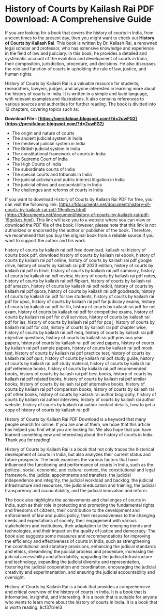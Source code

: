 
 
# History of Courts by Kailash Rai PDF Download: A Comprehensive Guide
 
If you are looking for a book that covers the history of courts in India, from ancient times to the present day, then you might want to check out **History of Courts by Kailash Rai**. This book is written by Dr. Kailash Rai, a renowned legal scholar and professor, who has extensive knowledge and experience in the field of law and judiciary. In this book, he provides a detailed and systematic account of the evolution and development of courts in India, their composition, jurisdiction, procedure, and decisions. He also discusses the role and function of courts in upholding the rule of law, justice, and human rights.
 
History of Courts by Kailash Rai is a valuable resource for students, researchers, lawyers, judges, and anyone interested in learning more about the history of courts in India. It is written in a simple and lucid language, with relevant examples and illustrations. It also contains references to various sources and authorities for further reading. The book is divided into 12 chapters, covering topics such as:
 
**Download File - [https://persifalque.blogspot.com/?d=2uwFG2](https://persifalque.blogspot.com/?d=2uwFG2)**


 
- The origin and nature of courts
- The ancient judicial system in India
- The medieval judicial system in India
- The British judicial system in India
- The constitutional framework of courts in India
- The Supreme Court of India
- The High Courts of India
- The subordinate courts of India
- The special courts and tribunals in India
- The judicial activism and public interest litigation in India
- The judicial ethics and accountability in India
- The challenges and reforms of courts in India

If you want to download History of Courts by Kailash Rai PDF for free, you can visit the following link: [https://fdocuments.net/document/history-of-courts-by-kailash-rai-pdf-19golkes.html](https://fdocuments.net/document/history-of-courts-by-kailash-rai-pdf-19golkes.html). This link will take you to a website where you can view or download the PDF file of the book. However, please note that this link is not authorized or endorsed by the author or publisher of the book. Therefore, we recommend that you buy the original book from a reliable source if you want to support the author and his work.
 
history of courts by kailash rai pdf free download,  kailash rai history of courts book pdf,  download history of courts by kailash rai ebook,  history of courts by kailash rai pdf online,  history of courts by kailash rai pdf google drive,  history of courts by kailash rai pdf 2023 edition,  history of courts by kailash rai pdf in hindi,  history of courts by kailash rai pdf summary,  history of courts by kailash rai pdf review,  history of courts by kailash rai pdf notes,  history of courts by kailash rai pdf flipkart,  history of courts by kailash rai pdf amazon,  history of courts by kailash rai pdf reddit,  history of courts by kailash rai pdf quora,  history of courts by kailash rai pdf goodreads,  history of courts by kailash rai pdf for law students,  history of courts by kailash rai pdf for upsc,  history of courts by kailash rai pdf for judiciary exams,  history of courts by kailash rai pdf for llb,  history of courts by kailash rai pdf for net exam,  history of courts by kailash rai pdf for competitive exams,  history of courts by kailash rai pdf for civil services,  history of courts by kailash rai pdf for ias,  history of courts by kailash rai pdf for pcs j,  history of courts by kailash rai pdf for clat,  history of courts by kailash rai pdf chapter wise,  history of courts by kailash rai pdf mcq,  history of courts by kailash rai pdf objective questions,  history of courts by kailash rai pdf previous year papers,  history of courts by kailash rai pdf solved papers,  history of courts by kailash rai pdf sample papers,  history of courts by kailash rai pdf mock test,  history of courts by kailash rai pdf practice test,  history of courts by kailash rai pdf quiz,  history of courts by kailash rai pdf study guide,  history of courts by kailash rai pdf study material,  history of courts by kailash rai pdf reference books,  history of courts by kailash rai pdf recommended books,  history of courts by kailash rai pdf best books,  history of courts by kailash rai pdf related books,  history of courts by kailash rai pdf similar books,  history of courts by kailash rai pdf alternative books,  history of courts by kailash rai pdf comparison books,  history of courts by kailash rai pdf other books,  history of courts by kailash rai author biography,  history of courts by kailash rai author interview,  history of courts by kailash rai author website,  history of courts by kailash rai author contact details,  how to get a copy of history of courts by kailash rai pdf
 
History of Courts by Kailash Rai PDF Download is a keyword that many people search for online. If you are one of them, we hope that this article has helped you find what you are looking for. We also hope that you have learned something new and interesting about the history of courts in India. Thank you for reading!
  
History of Courts by Kailash Rai is a book that not only traces the historical development of courts in India, but also analyzes their current status and future prospects. The book examines the various factors that have influenced the functioning and performance of courts in India, such as the political, social, economic, and cultural context, the constitutional and legal framework, the judicial appointments and transfers, the judicial independence and integrity, the judicial workload and backlog, the judicial infrastructure and resources, the judicial education and training, the judicial transparency and accountability, and the judicial innovation and reform.
 
The book also highlights the achievements and challenges of courts in India, such as their role in protecting and promoting the fundamental rights and freedoms of citizens, their contribution to the development and enforcement of law and public policy, their responsiveness to the changing needs and expectations of society, their engagement with various stakeholders and institutions, their adaptation to the emerging trends and technologies, and their impact on the quality of justice and democracy. The book also suggests some measures and recommendations for improving the efficiency and effectiveness of courts in India, such as strengthening the constitutional and statutory provisions, enhancing the judicial standards and ethics, streamlining the judicial process and procedure, increasing the judicial accessibility and affordability, upgrading the judicial infrastructure and technology, expanding the judicial diversity and representation, fostering the judicial cooperation and coordination, encouraging the judicial creativity and experimentation, and ensuring the judicial accountability and oversight.
 
History of Courts by Kailash Rai is a book that provides a comprehensive and critical overview of the history of courts in India. It is a book that is informative, insightful, and interesting. It is a book that is suitable for anyone who wants to learn more about the history of courts in India. It is a book that is worth reading.
 8cf37b1e13
 
